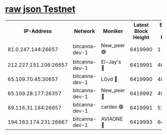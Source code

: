 [raw json Testnet](https://rpc-check.bcat.stavr.tech/bcat/rpc-bcat-result.json)
=


<table><tr><th>IP-Address</th><th>Network</th><th>Moniker</th><th>Latest Block Height</th><th>Earliest Block Height</th><th>Catching Up</th><th>Tx Index</th><th>Voting Power</th><th>Scan Time</th></tr><tr><td>81.0.247.144:26657</td><td>bitcanna-dev-1</td><td>New_peer 🟢</td><td>6419990</td><td>1</td><td>False</td><td>on</td><td>0</td><td>2024-02-13T09:23:27.811801783UTC</td></tr><tr><td>212.227.151.106:26657</td><td>bitcanna-dev-1</td><td>El-Jay's 🔴</td><td>6419991</td><td>4670391</td><td>False</td><td>on</td><td>2218164</td><td>2024-02-13T09:23:34.601719290UTC</td></tr><tr><td>65.109.70.45:30657</td><td>bitcanna-dev-1</td><td>L0vd 🔴</td><td>6419990</td><td>4828155</td><td>False</td><td>on</td><td>307920</td><td>2024-02-13T09:23:28.135736660UTC</td></tr><tr><td>65.109.28.177:26357</td><td>bitcanna-dev-1</td><td>New_peer 🔴</td><td>6419992</td><td>4952911</td><td>False</td><td>on</td><td>2237067</td><td>2024-02-13T09:23:35.351724375UTC</td></tr><tr><td>89.116.31.184:26657</td><td>bitcanna-dev-1</td><td>cardex 🟢</td><td>6419991</td><td>5185001</td><td>False</td><td>on</td><td>0</td><td>2024-02-13T09:23:34.980466894UTC</td></tr><tr><td>194.163.174.231:26667</td><td>bitcanna-dev-1</td><td>AVIAONE 🔴</td><td>6419993</td><td>6413621</td><td>False</td><td>on</td><td>1949865</td><td>2024-02-13T09:23:42.091957921UTC</td></tr></table>